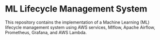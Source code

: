 # ML Lifecycle Management System

This repository contains the implementation of a Machine Learning (ML) lifecycle management system using AWS services, Mlflow, Apache Airflow, Prometheus, Grafana, and AWS Lambda.
